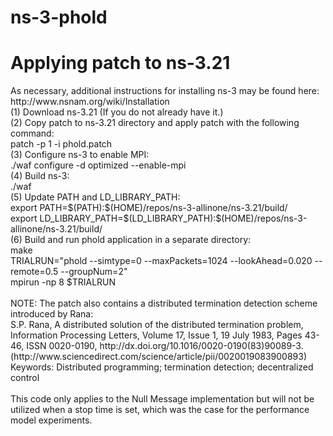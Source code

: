 # ns-3-phold

<h1>Applying patch to ns-3.21</h1>
As necessary, additional instructions for installing ns-3 may be found here:<br>
        http://www.nsnam.org/wiki/Installation<br>
(1) Download ns-3.21 (If you do not already have it.)<br>
(2) Copy patch to ns-3.21 directory and apply patch with the following command:<br>
        patch -p 1 -i phold.patch<br>
(3) Configure ns-3 to enable MPI:<br>
        ./waf configure -d optimized --enable-mpi<br>
(4) Build ns-3:<br>
        ./waf<br>
(5) Update PATH and LD_LIBRARY_PATH:<br>
        export PATH=$(PATH):$(HOME)/repos/ns-3-allinone/ns-3.21/build/<br>
        export LD_LIBRARY_PATH=$(LD_LIBRARY_PATH):$(HOME)/repos/ns-3-allinone/ns-3.21/build/<br>
(6) Build and run phold application in a separate directory:<br>
        make<br>
        TRIALRUN="phold --simtype=0 --maxPackets=1024 --lookAhead=0.020 --remote=0.5 --groupNum=2"<br>
        mpirun -np 8 $TRIALRUN<br>
<br>
NOTE: The patch also contains a distributed termination detection scheme introduced by Rana:<br>
S.P. Rana, A distributed solution of the distributed termination problem, Information Processing Letters, Volume 17, Issue 1, 19 July 1983, Pages 43-46, ISSN 0020-0190, http://dx.doi.org/10.1016/0020-0190(83)90089-3.<br>
(http://www.sciencedirect.com/science/article/pii/0020019083900893)<br>
Keywords: Distributed programming; termination detection; decentralized control<br>
<br>
This code only applies to the Null Message implementation but will not be utilized when a stop time is set, which was the case for the performance model experiments.<br>
